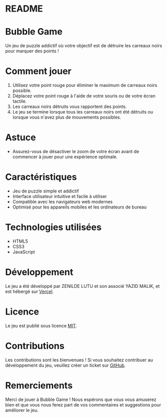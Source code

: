 # README

# Bubble Game
Un jeu de puzzle addictif où votre objectif est de détruire les carreaux noirs pour marquer des points !

# Comment jouer
1. Utilisez votre point rouge pour éliminer le maximum de carreaux noirs possible.
2. Déplacez votre point rouge à l'aide de votre souris ou de votre écran tactile.
3. Les carreaux noirs détruits vous rapportent des points.
4. Le jeu se termine lorsque tous les carreaux noirs ont été détruits ou lorsque vous n'avez plus de mouvements possibles.

# Astuce
* Assurez-vous de désactiver le zoom de votre écran avant de commencer à jouer pour une expérience optimale.

# Caractéristiques
* Jeu de puzzle simple et addictif
* Interface utilisateur intuitive et facile à utiliser
* Compatible avec les navigateurs web modernes
* Optimisé pour les appareils mobiles et les ordinateurs de bureau

# Technologies utilisées
* HTML5
* CSS3
* JavaScript

# Développement
Le jeu a été développé par ZENILDE LUTU et son associé YAZID MALIK, et est hébergé sur [Vercel](https://vercel.com).

# Licence
Le jeu est publié sous licence [MIT](https://opensource.org/licenses/MIT).

# Contributions
Les contributions sont les bienvenues ! Si vous souhaitez contribuer au développement du jeu, veuillez créer un ticket sur [GitHub](https://github.com/Zenild).

# Remerciements
Merci de jouer à Bubble Game ! Nous espérons que vous vous amuserez bien et que vous nous ferez part de vos commentaires et suggestions pour améliorer le jeu.
